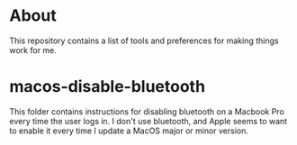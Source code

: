 # About
This repository contains a list of tools and preferences for making things work for me.

# macos-disable-bluetooth

This folder contains instructions for disabling bluetooth on a Macbook Pro every time the user logs in. I don't use bluetooth, and Apple seems to want to enable it every time I update a MacOS major or minor version.